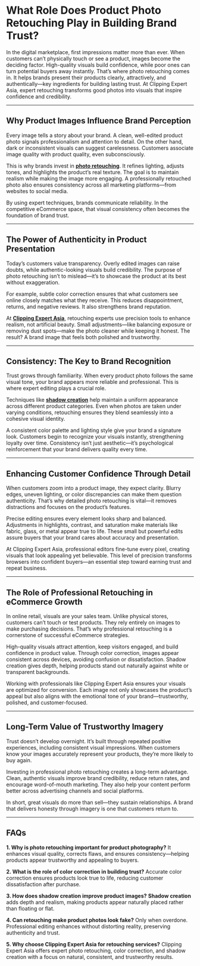 # **What Role Does Product Photo Retouching Play in Building Brand Trust?**

In the digital marketplace, first impressions matter more than ever. When customers can’t physically touch or see a product, images become the deciding factor. High-quality visuals build confidence, while poor ones can turn potential buyers away instantly. That’s where photo retouching comes in. It helps brands present their products clearly, attractively, and authentically—key ingredients for building lasting trust. At Clipping Expert Asia, expert retouching transforms good photos into visuals that inspire confidence and credibility.

---

## **Why Product Images Influence Brand Perception**

Every image tells a story about your brand. A clean, well-edited product photo signals professionalism and attention to detail. On the other hand, dark or inconsistent visuals can suggest carelessness. Customers associate image quality with product quality, even subconsciously.

This is why brands invest in **[photo retouching](https://clippingexpertasia.com/photo-retouching)**. It refines lighting, adjusts tones, and highlights the product’s real texture. The goal is to maintain realism while making the image more engaging. A professionally retouched photo also ensures consistency across all marketing platforms—from websites to social media.

By using expert techniques, brands communicate reliability. In the competitive eCommerce space, that visual consistency often becomes the foundation of brand trust.

---

## **The Power of Authenticity in Product Presentation**

Today’s customers value transparency. Overly edited images can raise doubts, while authentic-looking visuals build credibility. The purpose of photo retouching isn’t to mislead—it’s to showcase the product at its best without exaggeration.

For example, subtle color correction ensures that what customers see online closely matches what they receive. This reduces disappointment, returns, and negative reviews. It also strengthens brand reputation.

At **[Clipping Expert Asia](https://clippingexpertasia.com/)**, retouching experts use precision tools to enhance realism, not artificial beauty. Small adjustments—like balancing exposure or removing dust spots—make the photo cleaner while keeping it honest. The result? A brand image that feels both polished and trustworthy.

---

## **Consistency: The Key to Brand Recognition**

Trust grows through familiarity. When every product photo follows the same visual tone, your brand appears more reliable and professional. This is where expert editing plays a crucial role.

Techniques like **[shadow creation](https://clippingexpertasia.com/shadow-creations)** help maintain a uniform appearance across different product categories. Even when photos are taken under varying conditions, retouching ensures they blend seamlessly into a cohesive visual identity.

A consistent color palette and lighting style give your brand a signature look. Customers begin to recognize your visuals instantly, strengthening loyalty over time. Consistency isn’t just aesthetic—it’s psychological reinforcement that your brand delivers quality every time.

---

## **Enhancing Customer Confidence Through Detail**

When customers zoom into a product image, they expect clarity. Blurry edges, uneven lighting, or color discrepancies can make them question authenticity. That’s why detailed photo retouching is vital—it removes distractions and focuses on the product’s features.

Precise editing ensures every element looks sharp and balanced. Adjustments in highlights, contrast, and saturation make materials like fabric, glass, or metal appear true to life. These small but powerful edits assure buyers that your brand cares about accuracy and presentation.

At Clipping Expert Asia, professional editors fine-tune every pixel, creating visuals that look appealing yet believable. This level of precision transforms browsers into confident buyers—an essential step toward earning trust and repeat business.

---

## **The Role of Professional Retouching in eCommerce Growth**

In online retail, visuals are your sales team. Unlike physical stores, customers can’t touch or test products. They rely entirely on images to make purchasing decisions. That’s why professional retouching is a cornerstone of successful eCommerce strategies.

High-quality visuals attract attention, keep visitors engaged, and build confidence in product value. Through color correction, images appear consistent across devices, avoiding confusion or dissatisfaction. Shadow creation gives depth, helping products stand out naturally against white or transparent backgrounds.

Working with professionals like Clipping Expert Asia ensures your visuals are optimized for conversion. Each image not only showcases the product’s appeal but also aligns with the emotional tone of your brand—trustworthy, polished, and customer-focused.

---

## **Long-Term Value of Trustworthy Imagery**

Trust doesn’t develop overnight. It’s built through repeated positive experiences, including consistent visual impressions. When customers know your images accurately represent your products, they’re more likely to buy again.

Investing in professional photo retouching creates a long-term advantage. Clean, authentic visuals improve brand credibility, reduce return rates, and encourage word-of-mouth marketing. They also help your content perform better across advertising channels and social platforms.

In short, great visuals do more than sell—they sustain relationships. A brand that delivers honesty through imagery is one that customers return to.

---

## **FAQs**

**1. Why is photo retouching important for product photography?**
It enhances visual quality, corrects flaws, and ensures consistency—helping products appear trustworthy and appealing to buyers.

**2. What is the role of color correction in building trust?**
Accurate color correction ensures products look true to life, reducing customer dissatisfaction after purchase.

**3. How does shadow creation improve product images?**
**Shadow creation** adds depth and realism, making products appear naturally placed rather than floating or flat.

**4. Can retouching make product photos look fake?**
Only when overdone. Professional editing enhances without distorting reality, preserving authenticity and trust.

**5. Why choose Clipping Expert Asia for retouching services?**
Clipping Expert Asia offers expert photo retouching, color correction, and shadow creation with a focus on natural, consistent, and trustworthy results.
